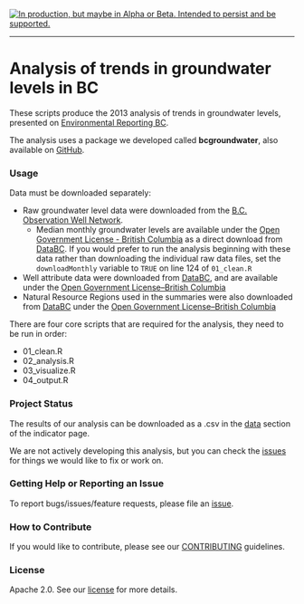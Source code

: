 <a rel="delivery" href="https://github.com/BCDevExchange/docs/wiki/Project-States"><img alt="In production, but maybe in Alpha or Beta. Intended to persist and be supported." style="border-width:0" src="https://img.shields.io/badge/BCDevExchange-Delivery-brightgreen.svg" title="In production, but maybe in Alpha or Beta. Intended to persist and be supported." /></a>

---

# Analysis of trends in groundwater levels in BC

These scripts produce the 2013 analysis of trends in groundwater levels, presented on 
[Environmental Reporting BC](http://www.env.gov.bc.ca/soe/indicators/water/wells/index.html?WT.ac=GH_wells).

The analysis uses a package we developed called **bcgroundwater**, also available on [GitHub](https://github.com/bcgov/bcgroundwater).

### Usage

Data must be downloaded separately:

- Raw groundwater level data were downloaded from the 
  [B.C. Observation Well Network](http://www.env.gov.bc.ca/wsd/data_searches/obswell/map/obsWells.html).
    - Median monthly groundwater levels are available under the 
      [Open Government License - British Columbia](http://www.data.gov.bc.ca/local/dbc/docs/license/OGL-vbc2.0.pdf) 
      as a direct download from
      [DataBC](http://catalogue.data.gov.bc.ca/dataset/monthly-water-levels-in-groundwater-observation-wells).
      If you would prefer to run the analysis beginning with these data rather than 
      downloading the individual raw data files, set the `downloadMonthly` variable
      to `TRUE` on line 124 of `01_clean.R`
- Well attribute data were downloaded from [DataBC](http://catalogue.data.gov.bc.ca/dataset/ground-water-wells-spatial-view-with-attribute-info),
  and are available under the [Open Government License–British Columbia](http://www.data.gov.bc.ca/local/dbc/docs/license/OGL-vbc2.0.pdf)
- Natural Resource Regions used in the summaries were also downloaded from 
  [DataBC](http://catalogue.data.gov.bc.ca/dataset/natural-resource-operations-regions) under the 
  [Open Government License–British Columbia](http://www.data.gov.bc.ca/local/dbc/docs/license/OGL-vbc2.0.pdf)

There are four core scripts that are required for the analysis, they need to be run in order:

- 01_clean.R
- 02_analysis.R
- 03_visualize.R
- 04_output.R

### Project Status

The results of our analysis can be downloaded as a .csv in the 
[data](http://www.env.gov.bc.ca/soe/indicators/water/wells/index.html#data-link) 
section of the indicator page.

We are not actively developing this analysis, but you can check the 
[issues](https://github.com/bcgov/groundwater_levels/issues/) for things we would 
like to fix or work on.

### Getting Help or Reporting an Issue

To report bugs/issues/feature requests, please file an [issue](https://github.com/bcgov/groundwater_levels/issues/).

### How to Contribute

If you would like to contribute, please see our [CONTRIBUTING](CONTRIBUTING.md) guidelines.

### License

Apache 2.0. See our [license](LICENSE) for more details.
